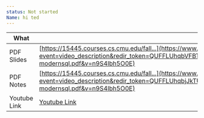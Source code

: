 ```yaml
---
status: Not started
Name: hi ted
---
```


| What | Link |
| ---- | ---- |
| PDF Slides | [https://15445.courses.cs.cmu.edu/fall...](https://www.youtube.com/redirect?event=video_description&redir_token=QUFFLUhqbVFBT3N5TFFGVUdKNmhvdS1nUW5KSGc3bkhjUXxBQ3Jtc0tubGZBMVFCWHJpRVc1V29XVEoxZWZaLW0zSzI1NVEzZWxZWl9CUWFFczJVcEtfbFNvWVNOQmtURkU2SmgyeURGZUcxZUJ1TVgtdUlBOUt0ckpQUFYyREduemFoanNtdldXOVZWWHNuQ1F0a3h2b0ttWQ&q=https%3A%2F%2F15445.courses.cs.cmu.edu%2Ffall2023%2Fslides%2F02-modernsql.pdf&v=n9S4Ibh5O0E) |
| PDF Notes | [https://15445.courses.cs.cmu.edu/fall...](https://www.youtube.com/redirect?event=video_description&redir_token=QUFFLUhqbjJkTUYzdjFsWUxLaG1iNFh3ekFCYkFPdjdtUXxBQ3Jtc0tuYm9NX3o4cmp1WTZpYnBJd3M2Vm1xNDFzR1dpUWdwQ1p1bEszVzMtWnJObEh5clF6T0sxRkNsMmYyeERxWm5UUkhzaERhZXFLTENxblN2eTI2bmRraHA0NklVUWZ1OGtaSXd3Umpyay1VTGN5RmRDUQ&q=https%3A%2F%2F15445.courses.cs.cmu.edu%2Ffall2023%2Fnotes%2F02-modernsql.pdf&v=n9S4Ibh5O0E) |
| Youtube Link | [Youtube Link](https://www.youtube.com/watch?v=n9S4Ibh5O0E&list=PLSE8ODhjZXjbj8BMuIrRcacnQh20hmY9g&index=3) |
